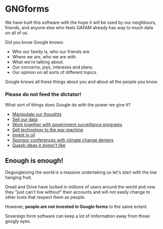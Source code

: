 # GNGforms

We have built this software with the hope it will be used by our neighbours, friends, and anyone else who feels GAFAM already has way to much data on all of us.

Did you know Google knows:

* Who our family is, who our friends are.
* Where we are, who we are with.
* What we're talking about.
* Our concerns, joys, intereses and plans.
* Our opinion on all sorts of different topics.

Google knows all these things about you and about all the people you know.

### Please do not feed the dictator!

What sort of things does Google do with the power we give it?

* [Manipulate our thoughts](https://spreadprivacy.com/google-filter-bubble-study/)
* [Sell our data](https://www.eff.org/deeplinks/2020/03/google-says-it-doesnt-sell-your-data-heres-how-company-shares-monetizes-and)
* [Work together with government surveillance programs](https://en.wikipedia.org/wiki/PRISM_(surveillance_program))
* [Sell technology to the war machine](https://www.theguardian.com/technology/2018/mar/07/google-ai-us-department-of-defense-military-drone-project-maven-tensorflow)
* [Invest in oil](https://hooktube.com/watch?v=v3n8txX3144)
* [Sponsor conferences with climate change deniers](https://www.theguardian.com/environment/2019/oct/11/google-contributions-climate-change-deniers)
* [Quash ideas it doesn't like](https://gizmodo.com/yes-google-uses-its-power-to-quash-ideas-it-doesn-t-li-1798646437)

## Enough is enough!

Degoogleizing the world is a massive undertaking so let's start with the low hanging fruit.

Gmail and Drive have locked in millions of users around the world and now they "just can't live without" their accounts and will not easily change to other tools that respect them as people.

However, **people are not invested in Google forms** to the same extent.

Sovereign form software can keep a lot of imformation away from those googly eyes.
